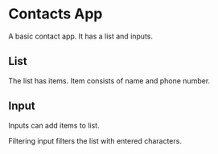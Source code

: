 # Contacts App

A basic contact app.
It has a list and inputs.

## List

The list has items. Item consists of name and phone number.

## Input

Inputs can add items to list.

Filtering input filters the list with entered characters.
